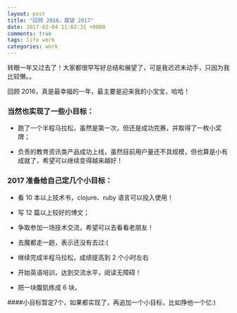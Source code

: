 ```yaml
---
layout: post
title: "回顾 2016，展望 2017"
date: 2017-02-04 11:02:31 +0800
comments: true
tags: life work
categories: work
---
```


转眼一年又过去了！大家都很早写好总结和展望了，可是我迟迟未动手，只因为我比较懒。。

回顾 2016，真是最幸福的一年，最主要是迎来我的小宝宝，哈哈！

### 当然也实现了一些小目标：

- 跑了一个半程马拉松，虽然是第一次，但还是成功完赛，并取得了一枚小奖牌；

- 负责的教育资讯类产品成功上线，虽然目前用户量还不具规模，但也算是小有成就了，希望可以继续变得越来越好！


### 2017 准备给自己定几个小目标：

- 看 10 本以上技术书，clojure、ruby 语言可以投入使用！

- 写 12 篇以上较好的博文；

- 争取参加一场技术交流，希望可以去看看老朋友！

- 去魔都走一趟，表示还没有去过:(

- 继续完成半程马拉松，成绩提高到 2 个小时左右

- 开始英语培训，达到交流水平，阅读无障碍！

- 把一块腹肌练成 6 块。

####小目标暂定7个，如果都实现了，再追加一个小目标，比如挣他一个亿:)